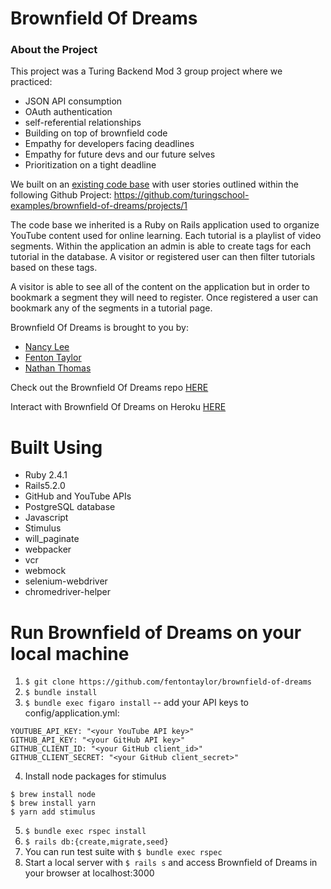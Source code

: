 # Brownfield Of Dreams

### About the Project
This project was a Turing Backend Mod 3 group project where we practiced:
- JSON API consumption
- OAuth authentication
- self-referential relationships
- Building on top of brownfield code
- Empathy for developers facing deadlines
- Empathy for future devs and our future selves
- Prioritization on a tight deadline

We built on an [existing code base](https://github.com/turingschool-examples/brownfield-of-dreams) with user stories outlined within the following Github Project: https://github.com/turingschool-examples/brownfield-of-dreams/projects/1

The code base we inherited is a Ruby on Rails application used to organize YouTube content used for online learning. Each tutorial is a playlist of video segments. Within the application an admin is able to create tags for each tutorial in the database. A visitor or registered user can then filter tutorials based on these tags.

A visitor is able to see all of the content on the application but in order to bookmark a segment they will need to register. Once registered a user can bookmark any of the segments in a tutorial page.

Brownfield Of Dreams is brought to you by:
- [Nancy Lee](https://alumni.turing.io/alumni/nancy-lee)
- [Fenton Taylor](https://alumni.turing.io/alumni/fenton-taylor)
- [Nathan Thomas](https://alumni.turing.io/alumni/nathan-thomas)

Check out the Brownfield Of Dreams repo [HERE](https://github.com/fentontaylor/brownfield-of-dreams)

Interact with Brownfield Of Dreams on Heroku [HERE](https://brownfielddreams.herokuapp.com)

# Built Using
* Ruby 2.4.1
* Rails5.2.0
* GitHub and YouTube APIs
* PostgreSQL database
* Javascript
* Stimulus
* will_paginate
* webpacker
* vcr
* webmock
* selenium-webdriver
* chromedriver-helper

# Run Brownfield of Dreams on your local machine
1. `$ git clone https://github.com/fentontaylor/brownfield-of-dreams`
2. `$ bundle install`
3. `$ bundle exec figaro install` -- add your API keys to config/application.yml:

```
YOUTUBE_API_KEY: "<your YouTube API key>"
GITHUB_API_KEY: "<your GitHub API key>"
GITHUB_CLIENT_ID: "<your GitHub client_id>"
GITHUB_CLIENT_SECRET: "<your GitHub client_secret>"

```
4. Install node packages for stimulus
```
$ brew install node
$ brew install yarn
$ yarn add stimulus
```
5. `$ bundle exec rspec install`
6. `$ rails db:{create,migrate,seed}`
7. You can run test suite with `$ bundle exec rspec`
8. Start a local server with `$ rails s` and access Brownfield of Dreams in your browser at localhost:3000
